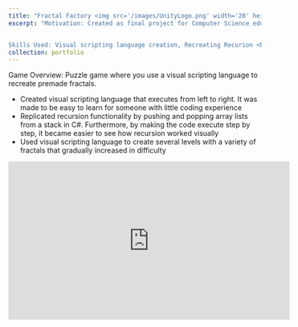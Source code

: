 ```yaml
---
title: "Fractal Factory <img src='/images/UnityLogo.png' width='20' height='20'/>"
excerpt: "Motivation: Created as final project for Computer Science education class with the goal of helping students understand recursion visually by creating fractals. 


Skills Used: Visual scripting language creation, Recreating Recurion <br/><img src='/images/FractalFactory.jpg' width='560' height='315'>"
collection: portfolio
---
```

Game Overview: Puzzle game where you use a visual scripting language to recreate premade fractals.

- Created visual scripting language that executes from left to right. It was made to be easy to learn for someone with little coding experience
- Replicated recursion functionality by pushing and popping array lists from a stack in C#. Furthermore, by making the code execute step by step, it became easier to see how recursion worked visually
- Used visual scripting language to create several levels with a variety of fractals that gradually increased in difficulty

<iframe width="560" height="315" src="https://www.youtube.com/embed/rO_X_q5e0X8" frameborder="0" allowfullscreen></iframe>


